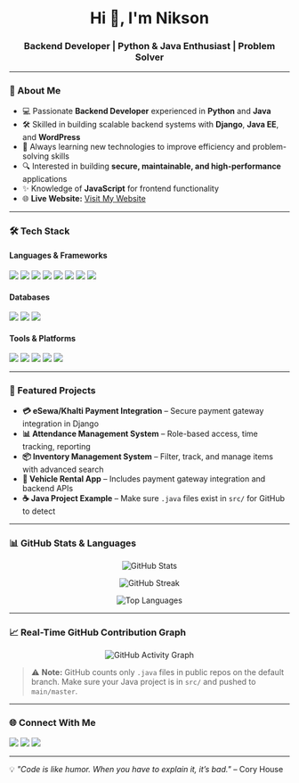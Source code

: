 <h1 align="center">Hi 👋, I'm Nikson</h1>
<h3 align="center">Backend Developer | Python & Java Enthusiast | Problem Solver</h3>

---

### 🚀 About Me
- 💻 Passionate **Backend Developer** experienced in **Python** and **Java**  
- 🛠 Skilled in building scalable backend systems with **Django**, **Java EE**, and **WordPress**  
- 🌱 Always learning new technologies to improve efficiency and problem-solving skills  
- 🔍 Interested in building **secure, maintainable, and high-performance** applications  
- ✨ Knowledge of **JavaScript** for frontend functionality  
- 🌐 **Live Website:** [Visit My Website](YOUR_HOSTED_SITE_LINK)

---

### 🛠️ Tech Stack

#### **Languages & Frameworks**
<p>
  <img src="https://img.shields.io/badge/Python-3776AB?style=for-the-badge&logo=python&logoColor=white" />
  <img src="https://img.shields.io/badge/Java-ED8B00?style=for-the-badge&logo=openjdk&logoColor=white" />
  <img src="https://img.shields.io/badge/JavaScript-F7DF1E?style=for-the-badge&logo=javascript&logoColor=black" />
  <img src="https://img.shields.io/badge/Django-092E20?style=for-the-badge&logo=django&logoColor=white" />
  <img src="https://img.shields.io/badge/NetBeans-1B6AC6?style=for-the-badge&logo=apache-netbeans-ide&logoColor=white" />
  <img src="https://img.shields.io/badge/WordPress-21759B?style=for-the-badge&logo=wordpress&logoColor=white" />
  <img src="https://img.shields.io/badge/Bootstrap-7952B3?style=for-the-badge&logo=bootstrap&logoColor=white" />
  <img src="https://img.shields.io/badge/Tailwind_CSS-38B2AC?style=for-the-badge&logo=tailwind-css&logoColor=white" />
</p>

#### **Databases**
<p>
  <img src="https://img.shields.io/badge/MySQL-005C84?style=for-the-badge&logo=mysql&logoColor=white" />
  <img src="https://img.shields.io/badge/PostgreSQL-316192?style=for-the-badge&logo=postgresql&logoColor=white" />
  <img src="https://img.shields.io/badge/SQLite-07405E?style=for-the-badge&logo=sqlite&logoColor=white" />
</p>

#### **Tools & Platforms**
<p>
  <img src="https://img.shields.io/badge/Git-F05032?style=for-the-badge&logo=git&logoColor=white" />
  <img src="https://img.shields.io/badge/GitHub-181717?style=for-the-badge&logo=github&logoColor=white" />
  <img src="https://img.shields.io/badge/Visual_Studio_Code-0078D4?style=for-the-badge&logo=visual-studio-code&logoColor=white" />
  <img src="https://img.shields.io/badge/Postman-FF6C37?style=for-the-badge&logo=postman&logoColor=white" />
  <img src="https://img.shields.io/badge/Docker-2496ED?style=for-the-badge&logo=docker&logoColor=white" />
</p>

---

### 📌 Featured Projects
- **💳 eSewa/Khalti Payment Integration** – Secure payment gateway integration in Django  
- **📊 Attendance Management System** – Role-based access, time tracking, reporting  
- **📦 Inventory Management System** – Filter, track, and manage items with advanced search  
- **🚗 Vehicle Rental App** – Includes payment gateway integration and backend APIs  
- **☕ Java Project Example** – Make sure `.java` files exist in `src/` for GitHub to detect

---

### 📊 GitHub Stats & Languages
<p align="center">
  <img src="https://github-readme-stats.vercel.app/api?username=Nikson1122&show_icons=true&theme=tokyonight&hide_title=true&count_private=true" alt="GitHub Stats" />
</p>
<p align="center">
  <img src="https://github-readme-streak-stats.herokuapp.com/?user=Nikson1122&theme=tokyonight" alt="GitHub Streak" />
</p>
<p align="center">
  <img src="https://github-readme-stats.vercel.app/api/top-langs/?username=Nikson1122&layout=compact&theme=tokyonight&langs_count=6" alt="Top Languages" />
</p>

---

### 📈 Real-Time GitHub Contribution Graph
<p align="center">
  <img src="https://github-readme-activity-graph.vercel.app/graph?username=Nikson1122&bg_color=0d1117&color=79fe96&line=79fe96&point=ffffff&area=true&hide_border=true" alt="GitHub Activity Graph" />
</p>

> ⚠ **Note:** GitHub counts only `.java` files in public repos on the default branch. Make sure your Java project is in `src/` and pushed to `main/master`.  

---

### 🌐 Connect With Me
<p align="left">
  <a href="https://www.linkedin.com/in/nikson-shrestha-a39387213/" target="_blank"><img src="https://img.shields.io/badge/LinkedIn-%230077B5.svg?&style=for-the-badge&logo=linkedin&logoColor=white" /></a>
  <a href="mailto:YOUR_EMAIL@gmail.com"><img src="https://img.shields.io/badge/Gmail-D14836?style=for-the-badge&logo=gmail&logoColor=white" /></a>
  <a href="https://github.com/Nikson1122" target="_blank"><img src="https://img.shields.io/badge/GitHub-181717?style=for-the-badge&logo=github&logoColor=white" /></a>
</p>

---

💡 *"Code is like humor. When you have to explain it, it’s bad."* – Cory House
